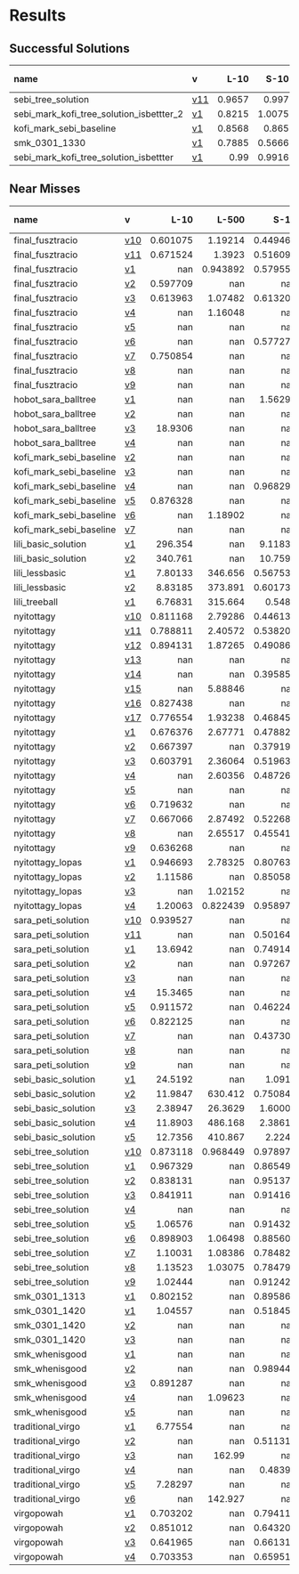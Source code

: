 # Results

## Successful Solutions

| name                                     | v                           |   L-10 |   S-10 |   L-500 |   S-1000 |   XL-5000 |   Total time |
|:-----------------------------------------|:----------------------------|-------:|-------:|--------:|---------:|----------:|-------------:|
| sebi_tree_solution                       | [v11](../../commit/f5184f4) | 0.9657 | 0.997  |  1.0262 |   0.9053 |    2.9965 |       6.8908 |
| sebi_mark_kofi_tree_solution_isbettter_2 | [v1](../../commit/86576c8)  | 0.8215 | 1.0075 |  1.1704 |   1.18   |    2.8261 |       7.0055 |
| kofi_mark_sebi_baseline                  | [v1](../../commit/06a569a)  | 0.8568 | 0.865  |  1.0055 |   0.9832 |    3.3097 |       7.0201 |
| smk_0301_1330                            | [v1](../../commit/0e79b0d)  | 0.7885 | 0.5666 |  0.9555 |   1.0092 |    3.971  |       7.2907 |
| sebi_mark_kofi_tree_solution_isbettter   | [v1](../../commit/a6bdaac)  | 0.99   | 0.9916 |  0.9256 |   1.0083 |    3.7755 |       7.6911 |

## Near Misses

| name                    | v                           |       L-10 |      L-500 |       S-10 |     S-1000 |   XL-5000 |
|:------------------------|:----------------------------|-----------:|-----------:|-----------:|-----------:|----------:|
| final_fusztracio        | [v10](../../commit/2aaed3f) |   0.601075 |   1.19214  |   0.449466 |   1.17816  | nan       |
| final_fusztracio        | [v11](../../commit/7648060) |   0.671524 |   1.3923   |   0.516098 |   1.59342  | nan       |
| final_fusztracio        | [v1](../../commit/0a83a7f)  | nan        |   0.943892 |   0.579555 |   1.4439   | nan       |
| final_fusztracio        | [v2](../../commit/b0cfedc)  |   0.597709 | nan        | nan        | nan        | nan       |
| final_fusztracio        | [v3](../../commit/4698f48)  |   0.613963 |   1.07482  |   0.613203 |   0.981021 | nan       |
| final_fusztracio        | [v4](../../commit/688b5bc)  | nan        |   1.16048  | nan        | nan        | nan       |
| final_fusztracio        | [v5](../../commit/f1e0e9c)  | nan        | nan        | nan        |   0.993954 | nan       |
| final_fusztracio        | [v6](../../commit/d6182c8)  | nan        | nan        |   0.577277 | nan        | nan       |
| final_fusztracio        | [v7](../../commit/7477e96)  |   0.750854 | nan        | nan        | nan        | nan       |
| final_fusztracio        | [v8](../../commit/c492538)  | nan        | nan        | nan        | nan        | nan       |
| final_fusztracio        | [v9](../../commit/afe24f6)  | nan        | nan        | nan        | nan        | nan       |
| hobot_sara_balltree     | [v1](../../commit/fce0f39)  | nan        | nan        |   1.56295  | nan        | nan       |
| hobot_sara_balltree     | [v2](../../commit/212e16d)  | nan        | nan        | nan        |   1.62359  | nan       |
| hobot_sara_balltree     | [v3](../../commit/8c61b72)  |  18.9306   | nan        | nan        | nan        | nan       |
| hobot_sara_balltree     | [v4](../../commit/8f81631)  | nan        | nan        | nan        | nan        | nan       |
| kofi_mark_sebi_baseline | [v2](../../commit/f456ade)  | nan        | nan        | nan        |   1.00359  | nan       |
| kofi_mark_sebi_baseline | [v3](../../commit/4f45dc4)  | nan        | nan        | nan        |   0.975633 | nan       |
| kofi_mark_sebi_baseline | [v4](../../commit/7f5200c)  | nan        | nan        |   0.968297 | nan        | nan       |
| kofi_mark_sebi_baseline | [v5](../../commit/8232bf7)  |   0.876328 | nan        | nan        | nan        | nan       |
| kofi_mark_sebi_baseline | [v6](../../commit/8a76649)  | nan        |   1.18902  | nan        | nan        | nan       |
| kofi_mark_sebi_baseline | [v7](../../commit/4698f48)  | nan        | nan        | nan        | nan        |   2.98413 |
| lili_basic_solution     | [v1](../../commit/07a3e46)  | 296.354    | nan        |   9.11836  | 717.327    | nan       |
| lili_basic_solution     | [v2](../../commit/22adf02)  | 340.761    | nan        |  10.7591   | 729.522    | nan       |
| lili_lessbasic          | [v1](../../commit/be983ae)  |   7.80133  | 346.656    |   0.567538 |  15.4641   | nan       |
| lili_lessbasic          | [v2](../../commit/dbd5cee)  |   8.83185  | 373.891    |   0.601737 |  18.5616   | nan       |
| lili_treeball           | [v1](../../commit/926c62b)  |   6.76831  | 315.664    |   0.5484   |  17.0279   | nan       |
| nyitottagy              | [v10](../../commit/71f3fa1) |   0.811168 |   2.79286  |   0.446137 |   0.444939 | nan       |
| nyitottagy              | [v11](../../commit/2d97273) |   0.788811 |   2.40572  |   0.538201 |   0.51477  | nan       |
| nyitottagy              | [v12](../../commit/65d203d) |   0.894131 |   1.87265  |   0.490864 |   0.537133 | nan       |
| nyitottagy              | [v13](../../commit/5c8bf09) | nan        | nan        | nan        |   0.491786 | nan       |
| nyitottagy              | [v14](../../commit/94bbeed) | nan        | nan        |   0.395857 | nan        | nan       |
| nyitottagy              | [v15](../../commit/a9a545f) | nan        |   5.88846  | nan        | nan        | nan       |
| nyitottagy              | [v16](../../commit/92dfadb) |   0.827438 | nan        | nan        | nan        | nan       |
| nyitottagy              | [v17](../../commit/365bf3c) |   0.776554 |   1.93238  |   0.468453 |   0.500131 | nan       |
| nyitottagy              | [v1](../../commit/265c45e)  |   0.676376 |   2.67771  |   0.478823 |   0.515898 | nan       |
| nyitottagy              | [v2](../../commit/788323f)  |   0.667397 | nan        |   0.379194 |   0.452332 | nan       |
| nyitottagy              | [v3](../../commit/c8ad45c)  |   0.603791 |   2.36064  |   0.519632 |   0.448809 | nan       |
| nyitottagy              | [v4](../../commit/5b6ba66)  | nan        |   2.60356  |   0.487263 | nan        | nan       |
| nyitottagy              | [v5](../../commit/191e932)  | nan        | nan        | nan        |   0.497181 | nan       |
| nyitottagy              | [v6](../../commit/70d4d85)  |   0.719632 | nan        | nan        | nan        | nan       |
| nyitottagy              | [v7](../../commit/9104e6b)  |   0.667066 |   2.87492  |   0.522681 |   0.652182 | nan       |
| nyitottagy              | [v8](../../commit/292e28f)  | nan        |   2.65517  |   0.455418 |   0.506347 | nan       |
| nyitottagy              | [v9](../../commit/bb26b41)  |   0.636268 | nan        | nan        | nan        | nan       |
| nyitottagy_lopas        | [v1](../../commit/0b6a733)  |   0.946693 |   2.78325  |   0.807631 |   1.02     | nan       |
| nyitottagy_lopas        | [v2](../../commit/688b5bc)  |   1.11586  | nan        |   0.850581 |   0.790691 | nan       |
| nyitottagy_lopas        | [v3](../../commit/3b87491)  | nan        |   1.02152  | nan        | nan        | nan       |
| nyitottagy_lopas        | [v4](../../commit/93e223d)  |   1.20063  |   0.822439 |   0.958979 |   0.985607 | nan       |
| sara_peti_solution      | [v10](../../commit/fce0f39) |   0.939527 | nan        | nan        |   2.34768  | nan       |
| sara_peti_solution      | [v11](../../commit/fc26b4a) | nan        | nan        |   0.501643 | nan        | nan       |
| sara_peti_solution      | [v1](../../commit/9ce26a5)  |  13.6942   | nan        |   0.749142 |  15.8852   | nan       |
| sara_peti_solution      | [v2](../../commit/7b58782)  | nan        | nan        |   0.972676 | nan        | nan       |
| sara_peti_solution      | [v3](../../commit/0fdef72)  | nan        | nan        | nan        |  15.869    | nan       |
| sara_peti_solution      | [v4](../../commit/fe495da)  |  15.3465   | nan        | nan        | nan        | nan       |
| sara_peti_solution      | [v5](../../commit/93d98de)  |   0.911572 | nan        |   0.462245 |   2.30825  | nan       |
| sara_peti_solution      | [v6](../../commit/0a83a7f)  |   0.822125 | nan        | nan        | nan        | nan       |
| sara_peti_solution      | [v7](../../commit/ae1246d)  | nan        | nan        |   0.437308 | nan        | nan       |
| sara_peti_solution      | [v8](../../commit/76cb209)  | nan        | nan        | nan        |   2.76557  | nan       |
| sara_peti_solution      | [v9](../../commit/3fb8d4d)  | nan        | nan        | nan        | nan        | nan       |
| sebi_basic_solution     | [v1](../../commit/eaca833)  |  24.5192   | nan        |   1.0919   |  41.5967   | nan       |
| sebi_basic_solution     | [v2](../../commit/3371540)  |  11.9847   | 630.412    |   0.750844 |  27.2496   | nan       |
| sebi_basic_solution     | [v3](../../commit/fe517a0)  |   2.38947  |  26.3629   |   1.60008  |   3.56721  | nan       |
| sebi_basic_solution     | [v4](../../commit/51edc94)  |  11.8903   | 486.168    |   2.38616  |  25.2112   | nan       |
| sebi_basic_solution     | [v5](../../commit/c1e2c40)  |  12.7356   | 410.867    |   2.2242   |  22.6535   | nan       |
| sebi_tree_solution      | [v10](../../commit/0ad7798) |   0.873118 |   0.968449 |   0.978978 |   0.750954 | nan       |
| sebi_tree_solution      | [v1](../../commit/c6e88f0)  |   0.967329 | nan        |   0.865493 |   0.885463 | nan       |
| sebi_tree_solution      | [v2](../../commit/987dfec)  |   0.838131 | nan        |   0.951378 |   1.39613  | nan       |
| sebi_tree_solution      | [v3](../../commit/e966f24)  |   0.841911 | nan        |   0.914166 |   0.940104 | nan       |
| sebi_tree_solution      | [v4](../../commit/b4221d7)  | nan        | nan        | nan        |   0.839791 | nan       |
| sebi_tree_solution      | [v5](../../commit/bba55ef)  |   1.06576  | nan        |   0.914325 |   0.924512 | nan       |
| sebi_tree_solution      | [v6](../../commit/6fb390f)  |   0.898903 |   1.06498  |   0.885609 |   0.986124 | nan       |
| sebi_tree_solution      | [v7](../../commit/1315fff)  |   1.10031  |   1.08386  |   0.784823 |   0.815491 | nan       |
| sebi_tree_solution      | [v8](../../commit/d1d2cbe)  |   1.13523  |   1.03075  |   0.784795 |   1.13577  | nan       |
| sebi_tree_solution      | [v9](../../commit/4a92f55)  |   1.02444  | nan        |   0.912425 |   0.836722 | nan       |
| smk_0301_1313           | [v1](../../commit/47857a0)  |   0.802152 | nan        |   0.895867 |   1.0126   | nan       |
| smk_0301_1420           | [v1](../../commit/a9a545f)  |   1.04557  | nan        |   0.518456 |   1.06082  | nan       |
| smk_0301_1420           | [v2](../../commit/adc72be)  | nan        | nan        | nan        | nan        | nan       |
| smk_0301_1420           | [v3](../../commit/e45d899)  | nan        | nan        | nan        | nan        | nan       |
| smk_whenisgood          | [v1](../../commit/1791b69)  | nan        | nan        | nan        |   1.08504  | nan       |
| smk_whenisgood          | [v2](../../commit/cdeae11)  | nan        | nan        |   0.989448 | nan        | nan       |
| smk_whenisgood          | [v3](../../commit/292e28f)  |   0.891287 | nan        | nan        | nan        | nan       |
| smk_whenisgood          | [v4](../../commit/12cd623)  | nan        |   1.09623  | nan        | nan        | nan       |
| smk_whenisgood          | [v5](../../commit/7d82fcf)  | nan        | nan        | nan        | nan        |   2.89268 |
| traditional_virgo       | [v1](../../commit/5b6ba66)  |   6.77554  | nan        | nan        |   7.1553   | nan       |
| traditional_virgo       | [v2](../../commit/f13d3e5)  | nan        | nan        |   0.511317 | nan        | nan       |
| traditional_virgo       | [v3](../../commit/dbdd9ce)  | nan        | 162.99     | nan        | nan        | nan       |
| traditional_virgo       | [v4](../../commit/b932659)  | nan        | nan        |   0.48392  | nan        | nan       |
| traditional_virgo       | [v5](../../commit/7b58782)  |   7.28297  | nan        | nan        |   8.53946  | nan       |
| traditional_virgo       | [v6](../../commit/eae156a)  | nan        | 142.927    | nan        | nan        | nan       |
| virgopowah              | [v1](../../commit/2dbc7e7)  |   0.703202 | nan        |   0.794111 |   0.628813 | nan       |
| virgopowah              | [v2](../../commit/4d03f1c)  |   0.851012 | nan        |   0.643208 |   0.733836 | nan       |
| virgopowah              | [v3](../../commit/04cd313)  |   0.641965 | nan        |   0.661314 |   0.800964 | nan       |
| virgopowah              | [v4](../../commit/e317489)  |   0.703353 | nan        |   0.659514 |   0.718414 | nan       |